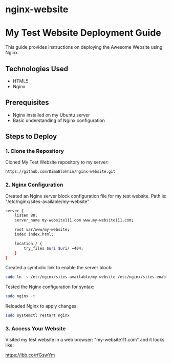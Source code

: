 # nginx-website

# My Test Website Deployment Guide

This guide provides instructions on deploying the Awesome Website using Nginx.

## Technologies Used

- HTML5
- Nginx

## Prerequisites

- Nginx installed on my Ubuntu server
- Basic understanding of Nginx configuration

## Steps to Deploy

### 1. Clone the Repository

Cloned My Test Website repository to my server:

```bash
https://github.com/DimaBlokhin/nginx-website.git
```
### 2. Nginx Configuration
Created an Nginx server block configuration file for my test website. Path is: "/etc/nginx/sites-available/my-website"

```bash
server {
    listen 80;
    server_name my-website111.com www.my-website111.com;

    root var/www/my-website;
    index index.html;

    location / {
        try_files $uri $uri/ =404;
    }
}
```

Created a symbolic link to enable the server block:
```bash
sudo ln -s /etc/nginx/sites-available/my-website /etc/nginx/sites-enabled/
```
Tested the Nginx configuration for syntax:
```bash
sudo nginx -t
```

Reloaded Nginx to apply changes:
```bash
sudo systemctl restart nginx
```

### 3. Access Your Website
Visited my test website in a web browser: "my-website111.com" and it looks like: 

https://ibb.co/rfGswYm

